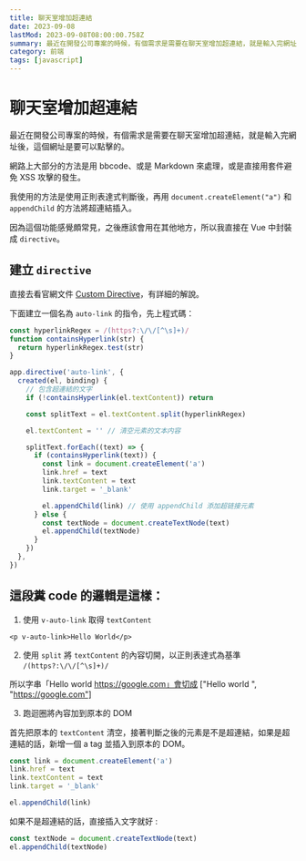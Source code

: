 ```yaml
---
title: 聊天室增加超連結
date: 2023-09-08
lastMod: 2023-09-08T08:00:00.758Z
summary: 最近在開發公司專案的時候，有個需求是需要在聊天室增加超連結，就是輸入完網址後，這個網址是要可以點擊的...
category: 前端
tags: [javascript]
---
```


# 聊天室增加超連結

最近在開發公司專案的時候，有個需求是需要在聊天室增加超連結，就是輸入完網址後，這個網址是要可以點擊的。

網路上大部分的方法是用 bbcode、或是 Markdown 來處理，或是直接用套件避免 XSS 攻擊的發生。

我使用的方法是使用正則表達式判斷後，再用 `document.createElement("a")` 和 `appendChild` 的方法將超連結插入。

因為這個功能感覺頗常見，之後應該會用在其他地方，所以我直接在 Vue 中封裝成 `directive`。

## 建立 `directive`

直接去看官網文件 [Custom Directive](https://vuejs.org/guide/reusability/custom-directives.html#directive-hooks)，有詳細的解說。

下面建立一個名為 `auto-link` 的指令，先上程式碼：

```javascript
const hyperlinkRegex = /(https?:\/\/[^\s]+)/
function containsHyperlink(str) {
  return hyperlinkRegex.test(str)
}

app.directive('auto-link', {
  created(el, binding) {
    // 包含超連結的文字
    if (!containsHyperlink(el.textContent)) return

    const splitText = el.textContent.split(hyperlinkRegex)

    el.textContent = '' // 清空元素的文本内容

    splitText.forEach((text) => {
      if (containsHyperlink(text)) {
        const link = document.createElement('a')
        link.href = text
        link.textContent = text
        link.target = '_blank'

        el.appendChild(link) // 使用 appendChild 添加超链接元素
      } else {
        const textNode = document.createTextNode(text)
        el.appendChild(textNode)
      }
    })
  },
})
```

## 這段糞 code 的邏輯是這樣：

1. 使用 `v-auto-link` 取得 `textContent`

```vue
<p v-auto-link>Hello World</p>
```

2. 使用 `split` 將 `textContent` 的內容切開，以正則表達式為基準 `/(https?:\/\/[^\s]+)/`

所以字串「Hello world https://google.com」會切成 ["Hello world ", "https://google.com"]

3. 跑迴圈將內容加到原本的 DOM

首先把原本的 `textContent` 清空，接著判斷之後的元素是不是超連結，如果是超連結的話，新增一個 a tag 並插入到原本的 DOM。

```javascript
const link = document.createElement('a')
link.href = text
link.textContent = text
link.target = '_blank'

el.appendChild(link)
```

如果不是超連結的話，直接插入文字就好 :

```javascript
const textNode = document.createTextNode(text)
el.appendChild(textNode)
```
